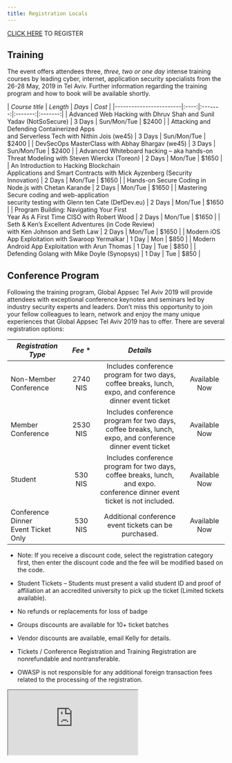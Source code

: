 ```yaml
---
title: Registration Locals
---
```


[CLICK HERE](https://knasim.herokuapp.com/owasp2019/Locals/register) TO REGISTER

## Training

The event offers attendees three, _three, two or one day_ intense training courses by leading cyber, internet, application security specialists from the 26-28 May, 2019 in Tel Aviv. Further information regarding the training program and how to book will be available shortly.

|   *Course title*    | *Length* | *Days* | *Cost* |
|------------------------|:----:|:-------:|:-------:|:-------:|
| Advanced Web Hacking with Dhruv Shah and Sunil Yadav (NotSoSecure)  | 3 Days | Sun/Mon/Tue | $2400 |
| Attacking and Defending Containerized Apps <br> and Serverless Tech with Nithin Jois (we45) | 3 Days | Sun/Mon/Tue | $2400 |
| DevSecOps MasterClass with Abhay Bhargav (we45) | 3 Days | Sun/Mon/Tue | $2400 |
| Advanced Whiteboard hacking – aka hands-on <br> Threat Modeling with Steven Wierckx (Toreon) | 2 Days | Mon/Tue | $1650 |
| An Introduction to Hacking Blockchain <br> Applications and Smart Contracts with Mick Ayzenberg (Security Innovation) | 2 Days | Mon/Tue | $1650 |
| Hands-on Secure Coding in Node.js with Chetan Karande | 2 Days | Mon/Tue | $1650 |
| Mastering Secure coding and web-application <br> security testing with Glenn ten Cate (DefDev.eu) | 2 Days | Mon/Tue | $1650 |
| Program Building: Navigating Your First <br> Year As A First Time CISO with Robert Wood | 2 Days | Mon/Tue | $1650 |
| Seth & Ken’s Excellent Adventures (in Code Review) <br> with Ken Johnson and Seth Law | 2 Days | Mon/Tue | $1650 |
| Modern iOS App Exploitation with Swaroop Yermalkar | 1 Day | Mon | $850 |
| Modern Android App Exploitation with Arun Thomas | 1 Day | Tue | $850 |
| Defending Golang with Mike Doyle (Synopsys) | 1 Day | Tue | $850 |

## Conference Program

Following the training program, Global Appsec Tel Aviv 2019 will provide attendees with exceptional conference keynotes and seminars led by industry security experts and leaders.
Don’t miss this opportunity to join your fellow colleagues to learn, network and enjoy the many unique experiences that Global Appsec Tel Aviv 2019 has to offer.
There are several registration options:

|   *Registration Type*    | *Fee* * | *Details* |  |
|------------------------|:----:|:-------:|:-------:|
| Non-Member Conference  | 2740 NIS | Includes conference program for two days,<br> coffee breaks, lunch, expo, and conference dinner event ticket| Available Now |
| Member Conference      | 2530 NIS | Includes conference program for two days,<br> coffee breaks, lunch, expo, and conference dinner event ticket| Available Now |
| Student                | 530 NIS | Includes conference program for two days,<br> coffee breaks, lunch, and expo. <br>conference dinner event ticket is not included.| Available Now |
| Conference Dinner <br>Event Ticket Only    | 530 NIS | Additional conference event tickets can be purchased. | Available Now |


* Note: If you receive a discount code, select the registration category first, then enter the discount code and the fee will be modified based on the code.

*	Student Tickets – Students must present a valid student ID and proof of affiliation at an accredited university to pick up the ticket (Limited tickets available).
*	No refunds or replacements for loss of badge
*	Groups discounts are available for 10+ ticket batches
*	Vendor discounts are available, email Kelly for details.
*	Tickets / Conference Registration and Training Registration are nonrefundable and nontransferable.
* OWASP is not responsible for any additional foreign transaction fees related to the processing of the registration.

<iframe src="https://docs.google.com/spreadsheets/d/1jAnvYpRmNu8BISIrkYGTLolOTmlCoKLbuHVWzCXJSY4/pubhtml?widget=true&amp;headers=false"></iframe>
